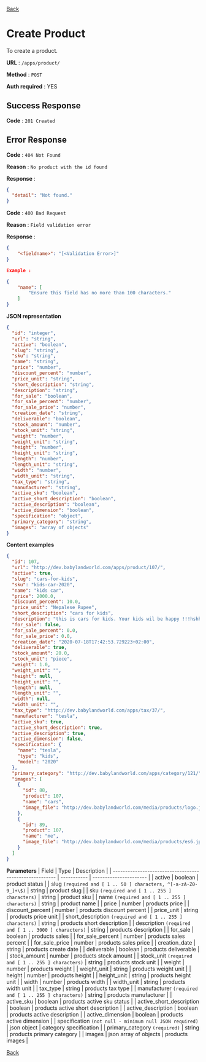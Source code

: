 [Back](../README.md)

# Create Product

To create a product.

**URL** : `/apps/product/`

**Method** : `POST`

**Auth required** : YES

## Success Response

**Code** : `201 Created`

## Error Response

**Code** : `404 Not Found`

**Reason** : `No product with the id found`

**Response** :

```json
{
  "detail": "Not found."
}
```

**Code** : `400 Bad Request`

**Reason** : `Field validation error`

**Response** :

```json
{
    "<fieldname>": "[<Validation Error>]"
}

Example :

{
    "name": [
        "Ensure this field has no more than 100 characters."
    ]
}
```

**JSON representation**

```json
{
  "id": "integer",
  "url": "string",
  "active": "boolean",
  "slug": "string",
  "sku": "string",
  "name": "string",
  "price": "number",
  "discount_percent": "number",
  "price_unit": "string",
  "short_description": "string",
  "description": "string",
  "for_sale": "boolean",
  "for_sale_percent": "number",
  "for_sale_price": "number",
  "creation_date": "string",
  "deliverable": "boolean",
  "stock_amount": "number",
  "stock_unit": "string",
  "weight": "number",
  "weight_unit": "string",
  "height": "number",
  "height_unit": "string",
  "length": "number",
  "length_unit": "string",
  "width": "number",
  "width_unit": "string",
  "tax_type": "string",
  "manufacturer": "string",
  "active_sku": "boolean",
  "active_short_description": "boolean",
  "active_description": "boolean",
  "active_dimension": "boolean",
  "specification": "object",
  "primary_category": "string",
  "images": "array of objects"
}
```

**Content examples**

```json
{
  "id": 107,
  "url": "http://dev.babylandworld.com/apps/product/107/",
  "active": true,
  "slug": "cars-for-kids",
  "sku": "kids-car-2020",
  "name": "kids car",
  "price": 2000.0,
  "discount_percent": 10.0,
  "price_unit": "Nepalese Rupee",
  "short_description": "cars for kids",
  "description": "this is cars for kids. Your kids wil be happy !!!hshhspii;hdbbcbbhhskjsj;fnnhdjhdkn;djsj",
  "for_sale": false,
  "for_sale_percent": 0.0,
  "for_sale_price": 0.0,
  "creation_date": "2020-07-18T17:42:53.729223+02:00",
  "deliverable": true,
  "stock_amount": 20.0,
  "stock_unit": "piece",
  "weight": 1.0,
  "weight_unit": "",
  "height": null,
  "height_unit": "",
  "length": null,
  "length_unit": "",
  "width": null,
  "width_unit": "",
  "tax_type": "http://dev.babylandworld.com/apps/tax/37/",
  "manufacturer": "tesla",
  "active_sku": true,
  "active_short_description": true,
  "active_description": true,
  "active_dimension": false,
  "specification": {
    "name": "tesla",
    "type": "kids",
    "model": "2020"
  },
  "primary_category": "http://dev.babylandworld.com/apps/category/121/",
  "images": [
    {
      "id": 88,
      "product": 107,
      "name": "cars",
      "image_file": "http://dev.babylandworld.com/media/products/logo.jpg"
    },
    {
      "id": 89,
      "product": 107,
      "name": "me",
      "image_file": "http://dev.babylandworld.com/media/products/es6.jpeg"
    }
  ]
}
```

**Parameters**
| Field | Type | Description |
| ------------------------------------------------------- | ----------- | ---------------------- |
| active | boolean | product status |
| slug `(required and [ 1 .. 50 ] characters, ^[-a-zA-Z0-9_]+\$)` | string | product slug |
| sku `(required and [ 1 .. 255 ] characters)` | string | product sku |
| name `(required and [ 1 .. 255 ] characters)` | string | product name |
| price | number | products price |
| discount_percent | number | products discount percent |
| price_unit | string | products price unit |
| short_description `(required and [ 1 .. 255 ] characters)` | string | products short description |
| description `(required and [ 1 .. 3000 ] characters)` | string | products description |
| for_sale | boolean | products sales |
| for_sale_percent | number | products sales percent |
| for_sale_price | number | products sales price |
| creation_date | string | products create date |
| deliverable | boolean | products deliverable |
| stock_amount | number | products stock amount |
| stock_unit `(required and [ 1 .. 255 ] characters)` | string | products stock unit |
| weight | number | products weight |
| weight_unit | string | products weight unit |
| height | number | products height |
| height_unit | string | products height unit |
| width | number | products width |
| width_unit | string | products width unit |
| tax_type | string | products tax type |
| manufacturer `(required and [ 1 .. 255 ] characters)` | string | products manufacturer |
| active_sku | boolean | products active sku status |
| active_short_description | boolean | products active short description |
| active_description | boolean | products active description |
| active_dimension | boolean | products active dimension |
| specification `(not null - minimum null JSON required)` | json object | category specification |
| primary_category `(required)` | string | products primary category |
| images | json array of objects | products images |

[Back](../README.md)
